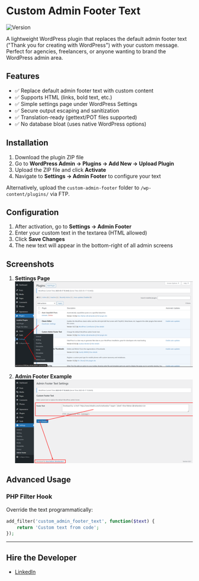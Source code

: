 # Custom Admin Footer Text

![Version](https://img.shields.io/badge/version-1.0.0-green?style=flat-round)

A lightweight WordPress plugin that replaces the default admin footer text ("Thank you for creating with WordPress") with your custom message. Perfect for agencies, freelancers, or anyone wanting to brand the WordPress admin area.

## Features

- ✅ Replace default admin footer text with custom content
- ✅ Supports HTML (links, bold text, etc.)
- ✅ Simple settings page under WordPress Settings
- ✅ Secure output escaping and sanitization
- ✅ Translation-ready (gettext/POT files supported)
- ✅ No database bloat (uses native WordPress options)

## Installation

1. Download the plugin ZIP file
2. Go to **WordPress Admin → Plugins → Add New → Upload Plugin**
3. Upload the ZIP file and click **Activate**
4. Navigate to **Settings → Admin Footer** to configure your text

Alternatively, upload the `custom-admin-footer` folder to `/wp-content/plugins/` via FTP.

## Configuration

1. After activation, go to **Settings → Admin Footer**
2. Enter your custom text in the textarea (HTML allowed)
3. Click **Save Changes**
4. The new text will appear in the bottom-right of all admin screens

## Screenshots

1. **Settings Page**  
   ![Settings Page](https://github.com/nahiandev/Custom-Admin-Footer-Text/blob/main/screenshots/Screenshot_1.png)

2. **Admin Footer Example**  
   ![Admin Footer in Action](https://github.com/nahiandev/Custom-Admin-Footer-Text/blob/main/screenshots/Screenshot_2.png)

## Advanced Usage

### PHP Filter Hook
Override the text programmatically:
```php
add_filter('custom_admin_footer_text', function($text) {
    return 'Custom text from code';
});
```

<hr>

## Hire the Developer

- [LinkedIn](https://www.linkedin.com/in/nahiandev/)
